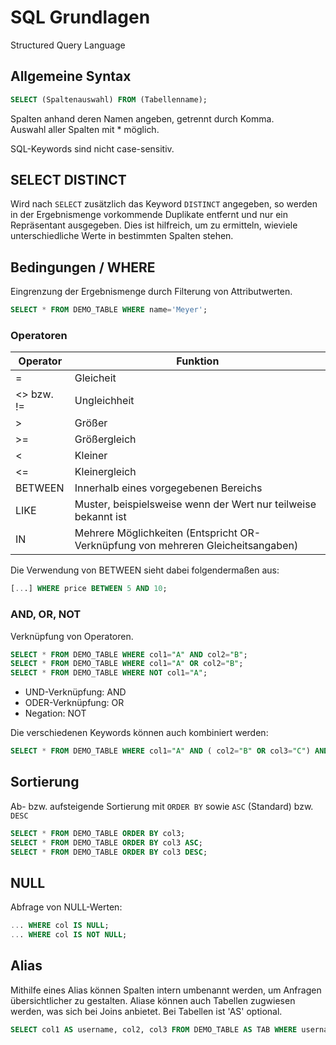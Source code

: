 # SQL Grundlagen

Structured Query Language

## Allgemeine Syntax

```SQL
SELECT (Spaltenauswahl) FROM (Tabellenname);
```

Spalten anhand deren Namen angeben, getrennt durch Komma.  
Auswahl aller Spalten mit * möglich.

SQL-Keywords sind nicht case-sensitiv.

## SELECT DISTINCT

Wird nach ```SELECT``` zusätzlich das Keyword ```DISTINCT``` angegeben, so werden in der Ergebnismenge vorkommende Duplikate entfernt und nur ein Repräsentant ausgegeben.
Dies ist hilfreich, um zu ermitteln, wieviele unterschiedliche Werte in bestimmten Spalten stehen.

## Bedingungen / WHERE

Eingrenzung der Ergebnismenge durch Filterung von Attributwerten.

```SQL
SELECT * FROM DEMO_TABLE WHERE name='Meyer';
```

### Operatoren


| Operator     | Funktion                                                                          |
|--------------|-----------------------------------------------------------------------------------|
| =            | Gleicheit                                                                         |
| <> bzw. !=   | Ungleichheit                                                                      |
| >            | 	Größer                                                                           |
| >=           |  Größergleich                                                                     |
| <            | 	Kleiner                                                                          |
| <=           |  Kleinergleich                                                                    |
| BETWEEN      | 	Innerhalb eines vorgegebenen Bereichs                                            |
| LIKE         | 	Muster, beispielsweise wenn der Wert nur teilweise bekannt ist                   |
| IN           | 	Mehrere Möglichkeiten (Entspricht OR-Verknüpfung von mehreren Gleicheitsangaben) |

Die Verwendung von BETWEEN sieht dabei folgendermaßen aus:

```SQL
[...] WHERE price BETWEEN 5 AND 10;
```

### AND, OR, NOT

Verknüpfung von Operatoren.

```SQL
SELECT * FROM DEMO_TABLE WHERE col1="A" AND col2="B";
SELECT * FROM DEMO_TABLE WHERE col1="A" OR col2="B";
SELECT * FROM DEMO_TABLE WHERE NOT col1="A";
```

* UND-Verknüpfung: AND
* ODER-Verknüpfung: OR
* Negation: NOT

Die verschiedenen Keywords können auch kombiniert werden:

```SQL
SELECT * FROM DEMO_TABLE WHERE col1="A" AND ( col2="B" OR col3="C") AND NOT col4="D";
```

## Sortierung

Ab- bzw. aufsteigende Sortierung mit ```ORDER BY``` sowie ```ASC``` (Standard) bzw. ```DESC```

```SQL
SELECT * FROM DEMO_TABLE ORDER BY col3;
SELECT * FROM DEMO_TABLE ORDER BY col3 ASC;
SELECT * FROM DEMO_TABLE ORDER BY col3 DESC;
```

## NULL

Abfrage von NULL-Werten:

```SQL
... WHERE col IS NULL;
... WHERE col IS NOT NULL;
```

## Alias

Mithilfe eines Alias können Spalten intern umbenannt werden, um Anfragen übersichtlicher zu gestalten. Aliase können auch Tabellen zugwiesen werden, was sich bei Joins anbietet.
Bei Tabellen ist 'AS' optional.

```SQL
SELECT col1 AS username, col2, col3 FROM DEMO_TABLE AS TAB WHERE username IN('A','B','C');
```
